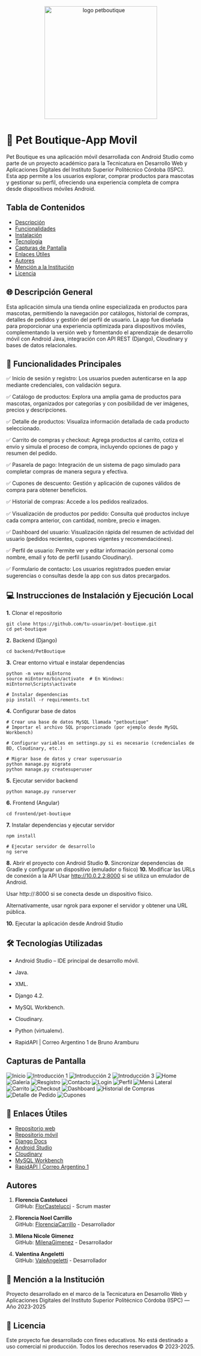 <div align="center">
<img src="https://raw.githubusercontent.com/JavierCarranza0101/imagenes-dresscodehost/main/img_petboutique/PetBoutiquelogo1.jpg" alt="logo petboutique" width="300" ## />
</div>

# 🐾 Pet Boutique-App Movil

Pet Boutique es una aplicación móvil desarrollada con Android Studio como parte de un proyecto académico para la Tecnicatura en Desarrollo Web y Aplicaciones Digitales del Instituto Superior Politécnico Córdoba (ISPC). Esta app permite a los usuarios explorar, comprar productos para mascotas y gestionar su perfil, ofreciendo una experiencia completa de compra desde dispositivos móviles Android.

## Tabla de Contenidos
- [Descripción](#descripción-general)
- [Funcionalidades](#funcionalidades-principales)
- [Instalación](#instalación)
- [Tecnologia](#tecnologías-utilizadas)
- [Capturas de Pantalla](#capturas-de-pantalla)
- [Enlaces Útiles](#enlaces-útiles)
- [Autores](#autores)
- [Mención a la Institución](#mención-a-la-institución)
- [Licencia](#licencia)

## 🌐 Descripción General
Esta aplicación simula una tienda online especializada en productos para mascotas, permitiendo la navegación por catálogos, historial de compras, detalles de pedidos y gestión del perfil de usuario. La app fue diseñada para proporcionar una experiencia optimizada para dispositivos móviles, complementando la versión web y fomentando el aprendizaje de desarrollo móvil con Android Java, integración con API REST (Django), Cloudinary y bases de datos relacionales.

## 🚀 Funcionalidades Principales
✅ Inicio de sesión y registro: Los usuarios pueden autenticarse en la app mediante credenciales, con validación segura.

✅ Catálogo de productos: Explora una amplia gama de productos para mascotas, organizados por categorías y con posibilidad de ver imágenes, precios y descripciones.

✅ Detalle de productos: Visualiza información detallada de cada producto seleccionado.

✅ Carrito de compras y checkout: Agrega productos al carrito, cotiza el envío y simula el proceso de compra, incluyendo opciones de pago y resumen del pedido.

✅ Pasarela de pago: Integración de un sistema de pago simulado para completar compras de manera segura y efectiva.

✅ Cupones de descuento: Gestión y aplicación de cupones válidos de compra para obtener beneficios.

✅ Historial de compras: Accede a los pedidos realizados.

✅ Visualización de productos por pedido: Consulta qué productos incluye cada compra anterior, con cantidad, nombre, precio e imagen.

✅ Dashboard del usuario: Visualización rápida del resumen de actividad del usuario (pedidos recientes, cupones vigentes y recomendaciónes).

✅ Perfil de usuario: Permite ver y editar información personal como nombre, email y foto de perfil (usando Cloudinary).

✅ Formulario de contacto: Los usuarios registrados pueden enviar sugerencias o consultas desde la app con sus datos precargados.


## 💻 Instrucciones de Instalación y Ejecución Local
**1.** Clonar el repositorio
```
git clone https://github.com/tu-usuario/pet-boutique.git
cd pet-boutique
```
**2.** Backend (Django)
```
cd backend/PetBoutique
```
**3.** Crear entorno virtual e instalar dependencias
```
python -m venv miEntorno
source miEntorno/bin/activate  # En Windows: miEntorno\Scripts\activate

# Instalar dependencias
pip install -r requirements.txt
```
**4.** Configurar base de datos
```
# Crear una base de datos MySQL llamada "petboutique"
# Importar el archivo SQL proporcionado (por ejemplo desde MySQL Workbench)

# Configurar variables en settings.py si es necesario (credenciales de BD, Cloudinary, etc.)

# Migrar base de datos y crear superusuario
python manage.py migrate
python manage.py createsuperuser
```
**5.** Ejecutar servidor backend
```
python manage.py runserver
```
**6.** Frontend (Angular)
```
cd frontend/pet-boutique
```
**7.** Instalar dependencias y ejecutar servidor
```
npm install

# Ejecutar servidor de desarrollo
ng serve
```
**8.** Abrir el proyecto con Android Studio
**9.** Sincronizar dependencias de Gradle y configurar un dispositivo (emulador o físico)
**10.** Modificar las URLs de conexión a la API
   Usar http://10.0.2.2:8000 si se utiliza un emulador de Android.

   Usar http://<tu-ip-local>:8000 si se conecta desde un dispositivo físico.

   Alternativamente, usar ngrok para exponer el servidor y obtener una URL pública.

**10.** Ejecutar la aplicación desde Android Studio

## 🛠️ Tecnologías Utilizadas
- Android Studio – IDE principal de desarrollo móvil.

- Java.

- XML.

- Django 4.2.

- MySQL Workbench.

- Cloudinary.

- Python (virtualenv).

- RapidAPI | Correo Argentino 1 de Bruno Aramburu

## Capturas de Pantalla

![Inicio](Capturas-README/inicio.jpg)
![Introducción 1](Capturas-README/intro1.jpg)
![Introducción 2](Capturas-README/intro2.jpg)
![Introducción 3](Capturas-README/intro3.jpg)
![Home](Capturas-README/home.jpg)
![Galería](Capturas-README/galeria.jpg)
![Resgistro](Capturas-README/registro.jpg)
![Contacto](Capturas-README/contacto.jpg)
![Login](Capturas-README/login.jpg)
![Perfil](Capturas-README/perfil.jpg)
![Menú Lateral](Capturas-README/menuLateral.jpg)
![Carrito](Capturas-README/carrito.jpg)
![Checkout](Capturas-README/checkout.jpg)
![Dashboard](Capturas-README/dash.jpg)
![Historial de Compras](Capturas-README/historial.jpg)
![Detalle de Pedido](Capturas-README/detallePedido.jpg)
![Cupones](Capturas-README/cupones.jpg)


## 🔗 Enlaces Útiles
- [Repositorio web](https://github.com/ISPC-2024-GrupoEstudio/GrupoEstudio-2024)
- [Repositorio móvil](https://github.com/ISPC-2024-GrupoEstudio/GrupoEstudio-Mobile2024)
- [Django Docs](https://www.djangoproject.com/)
- [Android Studio](https://developer.android.com/studio?hl=es-419)
- [Cloudinary](https://cloudinary.com/)
- [MySQL Workbench](https://www.mysql.com/products/workbench/)
- [RapidAPI | Correo Argentino 1](https://rapidapi.com/brunoaramburu/api/correo-argentino1)

## Autores

1. **Florencia Castelucci**  
   GitHub: [FlorCastelucci](https://github.com/FlorCastelucci) - Scrum master

2. **Florencia Noel Carrillo**  
   GitHub: [FlorenciaCarrillo](https://github.com/FlorenciaCarrillo) - Desarrollador

3. **Milena Nicole Gimenez**  
   GitHub: [MilenaGimenez](https://github.com/MilenaGimenez) - Desarrollador

4. **Valentina Angeletti**  
   GitHub: [ValeAngeletti](https://github.com/ValeAngeletti) - Desarrollador

## 🏫 Mención a la Institución
Proyecto desarrollado en el marco de la Tecnicatura en Desarrollo Web y Aplicaciones Digitales del
Instituto Superior Politécnico Córdoba (ISPC) — Año 2023-2025

## 📄 Licencia
Este proyecto fue desarrollado con fines educativos.
No está destinado a uso comercial ni producción.
Todos los derechos reservados © 2023-2025.
